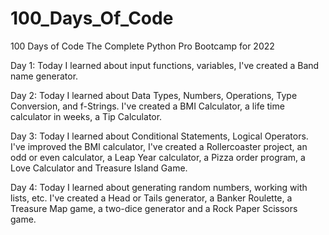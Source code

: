 # 100_Days_Of_Code
100 Days of Code The Complete Python Pro Bootcamp for 2022

Day 1: Today I learned about input functions, variables, I've created a Band name generator.

Day 2: Today I learned about Data Types, Numbers, Operations, Type Conversion, and f-Strings. I've created a BMI Calculator, a life time calculator in weeks, a Tip Calculator.

Day 3: Today I learned about Conditional Statements, Logical Operators. I've improved the BMI calculator, I've created a Rollercoaster project, an odd or even calculator, a Leap Year calculator, a Pizza order program, a Love Calculator and Treasure Island Game.

Day 4: Today I learned about generating random numbers, working with lists, etc. I've created a Head or Tails generator, a Banker Roulette, 
a Treasure Map game, a two-dice generator and a Rock Paper Scissors game.
